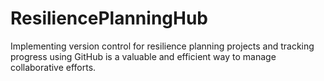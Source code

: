 # ResiliencePlanningHub
Implementing version control for resilience planning projects and tracking progress using GitHub is a valuable and efficient way to manage collaborative efforts.

